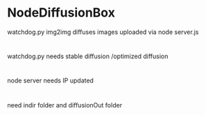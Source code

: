 # NodeDiffusionBox
watchdog.py img2img diffuses images uploaded via node server.js  
#
watchdog.py needs stable diffusion /optimized diffusion 
#
node server needs IP updated
#
need indir folder and diffusionOut folder
